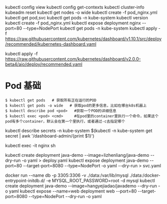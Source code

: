 kubectl config view
kubectl config get-contexts
kubectl cluster-info
kubeadm reset
kubectl get nodes -o wide
kubectl create -f pod_nginx.yml 
kubectl get pod,svc
kubectl get pods -n kube-system 
kubectl version
kubectl create -f pod_nginx.yml
kubectl expose deployment nginx --port=80 --type=NodePort
kubectl get pods -n kube-system 
kubectl apply -f  https://raw.githubusercontent.com/kubernetes/dashboard/v1.10.1/src/deploy/recommended/kubernetes-dashboard.yaml



kubectl apply -f https://raw.githubusercontent.com/kubernetes/dashboard/v2.0.0-beta4/aio/deploy/recommended.yaml

# Pod 基础

```
$ kubectl get pods   # 获取所有正在运行的POD
$ kubectl get pods -o wide   # 获取pod的更多信息，比如在哪台k8s机器上
$ kubectl describe pod <pod>   #获取一个POD的详细信息
$ kubectl exec <pod> <cmd>     #在pod里的container里执行一个命令，如果这个pod有多个container，默认会在第一个里执行，或者通过-c去指定哪个   
```
 
kubectl describe secrets -n kube-system $(kubectl -n kube-system get secret | awk '/dashboard-admin/{print $1}')

kubectl exec -it nginx sh

kubectl create deployment java-demo --image=lizhenliang/java-demo --dry-run -o yaml > deploy.yaml
kubectl expose deployment java-demo --port=80  --target-port=8080 --type=NodePort -o yaml --dry-run > svc.yaml




docker run --name db -p 3305:3306 -v ./data:/var/lib/mysql ./data:/docker-entrypoint-initdb.d/   -e MYSQL_ROOT_PASSWORD=root -d mysql 
kubectl create deployment java-demo --image=hangyejiadao/javademo --dry-run -o yaml
kubectl expose  --name=web  deployment  web --port=80  --target-port=8080 --type=NodePort  --dry-run -o yaml